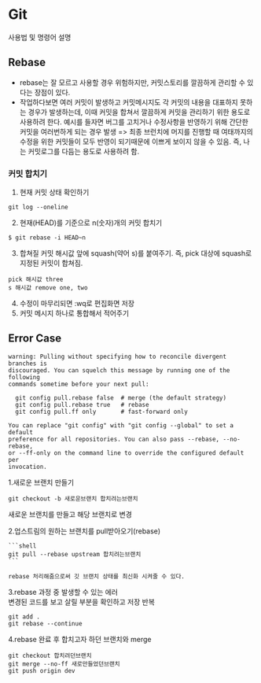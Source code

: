 # Git

사용법 및 명령어 설명

## Rebase

- rebase는 잘 모르고 사용할 경우 위험하지만, 커밋스토리를 깔끔하게 관리할 수 있다는 장점이 있다.
- 작업하다보면 여러 커밋이 발생하고 커밋메시지도 각 커밋의 내용을 대표하지 못하는 경우가 발생하는데, 이때 커밋을 합쳐서 깔끔하게 커밋을 관리하기 위한 용도로 사용하려 한다.
  예시를 들자면 버그를 고치거나 수정사항을 반영하기 위해 간단한 커밋을 여러번하게 되는 경우 발생 => 최종 브런치에 머지를 진행할 때 여태까지의 수정을 위한 커밋들이 모두 반영이 되기때문에
  이쁘게 보이지 않을 수 있음. 즉, 나는 커밋로그를 다듬는 용도로 사용하려 함.

### 커밋 합치기

1. 현재 커밋 상태 확인하기

```shell
git log --oneline
```

2. 현재(HEAD)를 기준으로 n(숫자)개의 커밋 합치기

```shell
$ git rebase -i HEAD~n
```

3. 합쳐질 커밋 해시값 앞에 squash(약어 s)를 붙여주기. 즉, pick 대상에 squash로 지정된 커밋이 합쳐짐.

```shell
pick 해시값 three
s 해시값 remove one, two
```

4. 수정이 마무리되면 :wq로 편집화면 저장
5. 커밋 메시지 하나로 통합해서 적어주기

## Error Case

```shell
warning: Pulling without specifying how to reconcile divergent branches is
discouraged. You can squelch this message by running one of the following
commands sometime before your next pull:

  git config pull.rebase false  # merge (the default strategy)
  git config pull.rebase true   # rebase
  git config pull.ff only       # fast-forward only

You can replace "git config" with "git config --global" to set a default
preference for all repositories. You can also pass --rebase, --no-rebase,
or --ff-only on the command line to override the configured default per
invocation.
```

1.새로운 브랜치 만들기

```shell
git checkout -b 새로운브랜치 합치려는브랜치
```

새로운 브랜치를 만들고 해당 브랜치로 변경

2.업스트림의 원하는 브랜치를 pull받아오기(rebase)

    ```shell
    git pull --rebase upstream 합치려는브랜치
    ```
    
    rebase 처리해줌으로써 깃 브랜치 상태를 최신화 시켜줄 수 있다.

3.rebase 과정 중 발생할 수 있는 에러   
변경된 코드를 보고 살릴 부분을 확인하고 저장 반복

```shell
git add .
git rebase --continue
```

4.rebase 완료 후 합치고자 하던 브랜치와 merge

 ```
git checkout 합치려던브랜치
git merge --no-ff 새로만들었던브랜치
git push origin dev
```